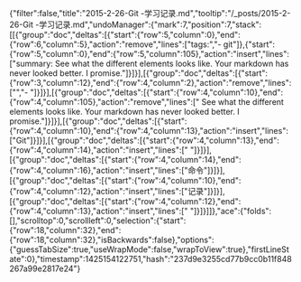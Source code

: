 {"filter":false,"title":"2015-2-26-Git -学习记录.md","tooltip":"/_posts/2015-2-26-Git -学习记录.md","undoManager":{"mark":7,"position":7,"stack":[[{"group":"doc","deltas":[{"start":{"row":5,"column":0},"end":{"row":6,"column":5},"action":"remove","lines":["tags:","- git"]},{"start":{"row":5,"column":0},"end":{"row":5,"column":105},"action":"insert","lines":["summary:    See what the different elements looks like. Your markdown has never looked better. I promise."]}]}],[{"group":"doc","deltas":[{"start":{"row":3,"column":12},"end":{"row":4,"column":2},"action":"remove","lines":["","- "]}]}],[{"group":"doc","deltas":[{"start":{"row":4,"column":10},"end":{"row":4,"column":105},"action":"remove","lines":["  See what the different elements looks like. Your markdown has never looked better. I promise."]}]}],[{"group":"doc","deltas":[{"start":{"row":4,"column":10},"end":{"row":4,"column":13},"action":"insert","lines":["Git"]}]}],[{"group":"doc","deltas":[{"start":{"row":4,"column":13},"end":{"row":4,"column":14},"action":"insert","lines":[" "]}]}],[{"group":"doc","deltas":[{"start":{"row":4,"column":14},"end":{"row":4,"column":16},"action":"insert","lines":["命令"]}]}],[{"group":"doc","deltas":[{"start":{"row":4,"column":10},"end":{"row":4,"column":12},"action":"insert","lines":["记录"]}]}],[{"group":"doc","deltas":[{"start":{"row":4,"column":12},"end":{"row":4,"column":13},"action":"insert","lines":[" "]}]}]]},"ace":{"folds":[],"scrolltop":0,"scrollleft":0,"selection":{"start":{"row":18,"column":32},"end":{"row":18,"column":32},"isBackwards":false},"options":{"guessTabSize":true,"useWrapMode":false,"wrapToView":true},"firstLineState":0},"timestamp":1425154122751,"hash":"237d9e3255cd77b9cc0b11f848267a99e2817e24"}